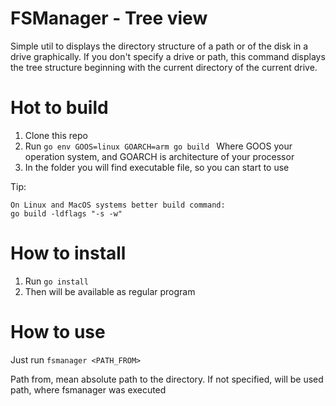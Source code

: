 # FSManager - Tree view

Simple util to displays the directory structure of a path or of the disk in a drive graphically. If you don't specify a drive or path, this command displays the tree structure beginning with the current directory of the current drive.

# Hot to build

1. Clone this repo
2. Run ``go
env GOOS=linux GOARCH=arm go build
`` Where GOOS your operation system, and GOARCH is architecture of your processor
3. In the folder you will find executable file, so you can start to use

Tip:
```
On Linux and MacOS systems better build command:
go build -ldflags "-s -w"
```

# How to install

1. Run `go install`
2. Then will be available as regular program

# How to use

Just run `fsmanager <PATH_FROM>`

Path from, mean absolute path to the directory. If not specified, will be used path, where fsmanager was executed
